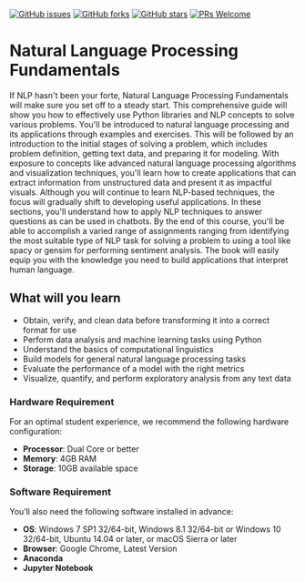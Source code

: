 [![GitHub issues](https://img.shields.io/github/issues/TrainingByPackt/Natural-Language-Processing-Fundamentals.svg)](https://github.com/TrainingByPackt/Natural-Language-Processing-Fundamentals/issues)
[![GitHub forks](https://img.shields.io/github/forks/TrainingByPackt/Natural-Language-Processing-Fundamentals.svg)](https://github.com/TrainingByPackt/Natural-Language-Processing-Fundamentals/network)
[![GitHub stars](https://img.shields.io/github/stars/TrainingByPackt/Natural-Language-Processing-Fundamentals.svg)](https://github.com/TrainingByPackt/Natural-Language-Processing-Fundamentals/stargazers)
[![PRs Welcome](https://img.shields.io/badge/PRs-welcome-brightgreen.svg)](https://github.com/TrainingByPackt/Natural-Language-Processing-Fundamentals/pulls)

# Natural Language Processing Fundamentals
If NLP hasn't been your forte, Natural Language Processing Fundamentals will make sure you set off to a steady start. This comprehensive guide will show you how to effectively use Python libraries and NLP concepts to solve various problems. You'll be introduced to natural language processing and its applications through examples and exercises. This will be followed by an introduction to the initial stages of solving a problem, which includes problem definition, getting text data, and preparing it for modeling. With exposure to concepts like advanced natural language processing algorithms and visualization techniques, you'll learn how to create applications that can extract information from unstructured data and present it as impactful visuals. Although you will continue to learn NLP-based techniques, the focus will gradually shift to developing useful applications. In these sections, you'll understand how to apply NLP techniques to answer questions as can be used in chatbots. By the end of this course, you'll be able to accomplish a varied range of assignments ranging from identifying the most suitable type of NLP task for solving a problem to using a tool like spacy or gensim for performing sentiment analysis. The book will easily equip you with the knowledge you need to build applications that interpret human language.

## What will you learn
*	Obtain, verify, and clean data before transforming it into a correct format for use
* Perform data analysis and machine learning tasks using Python
* Understand the basics of computational linguistics
* Build models for general natural language processing tasks
* Evaluate the performance of a model with the right metrics
* Visualize, quantify, and perform exploratory analysis from any text data

### Hardware Requirement
For an optimal student experience, we recommend the following hardware configuration:
* **Processor**: Dual Core or better
* **Memory**: 4GB RAM
* **Storage**: 10GB available space

### Software Requirement
You’ll also need the following software installed in advance:
* **OS**: Windows 7 SP1 32/64-bit, Windows 8.1 32/64-bit or Windows 10 32/64-bit, Ubuntu 14.04 or later, or macOS Sierra or later
* **Browser**: Google Chrome, Latest Version
* **Anaconda**
* **Jupyter Notebook**


